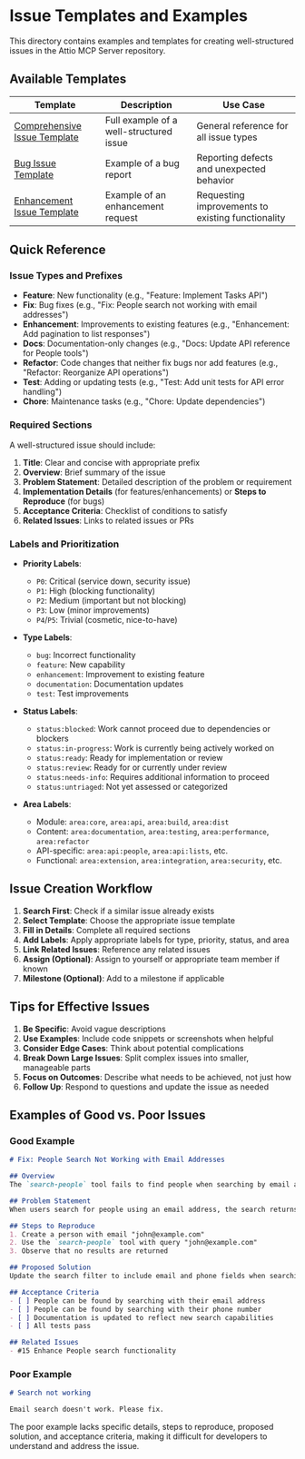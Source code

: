 # Issue Templates and Examples

This directory contains examples and templates for creating well-structured issues in the Attio MCP Server repository.

## Available Templates

| Template | Description | Use Case |
|----------|-------------|----------|
| [Comprehensive Issue Template](./issue-template.md) | Full example of a well-structured issue | General reference for all issue types |
| [Bug Issue Template](./bug-issue-template.md) | Example of a bug report | Reporting defects and unexpected behavior |
| [Enhancement Issue Template](./enhancement-issue-template.md) | Example of an enhancement request | Requesting improvements to existing functionality |

## Quick Reference

### Issue Types and Prefixes

- **Feature**: New functionality (e.g., "Feature: Implement Tasks API")
- **Fix**: Bug fixes (e.g., "Fix: People search not working with email addresses")
- **Enhancement**: Improvements to existing features (e.g., "Enhancement: Add pagination to list responses")
- **Docs**: Documentation-only changes (e.g., "Docs: Update API reference for People tools")
- **Refactor**: Code changes that neither fix bugs nor add features (e.g., "Refactor: Reorganize API operations")
- **Test**: Adding or updating tests (e.g., "Test: Add unit tests for API error handling")
- **Chore**: Maintenance tasks (e.g., "Chore: Update dependencies")

### Required Sections

A well-structured issue should include:

1. **Title**: Clear and concise with appropriate prefix
2. **Overview**: Brief summary of the issue
3. **Problem Statement**: Detailed description of the problem or requirement
4. **Implementation Details** (for features/enhancements) or **Steps to Reproduce** (for bugs)
5. **Acceptance Criteria**: Checklist of conditions to satisfy
6. **Related Issues**: Links to related issues or PRs

### Labels and Prioritization

- **Priority Labels**:
  - `P0`: Critical (service down, security issue)
  - `P1`: High (blocking functionality)
  - `P2`: Medium (important but not blocking)
  - `P3`: Low (minor improvements)
  - `P4`/`P5`: Trivial (cosmetic, nice-to-have)

- **Type Labels**:
  - `bug`: Incorrect functionality
  - `feature`: New capability
  - `enhancement`: Improvement to existing feature
  - `documentation`: Documentation updates
  - `test`: Test improvements

- **Status Labels**:
  - `status:blocked`: Work cannot proceed due to dependencies or blockers
  - `status:in-progress`: Work is currently being actively worked on
  - `status:ready`: Ready for implementation or review
  - `status:review`: Ready for or currently under review
  - `status:needs-info`: Requires additional information to proceed
  - `status:untriaged`: Not yet assessed or categorized

- **Area Labels**:
  - Module: `area:core`, `area:api`, `area:build`, `area:dist`
  - Content: `area:documentation`, `area:testing`, `area:performance`, `area:refactor`
  - API-specific: `area:api:people`, `area:api:lists`, etc.
  - Functional: `area:extension`, `area:integration`, `area:security`, etc.

## Issue Creation Workflow

1. **Search First**: Check if a similar issue already exists
2. **Select Template**: Choose the appropriate issue template
3. **Fill in Details**: Complete all required sections
4. **Add Labels**: Apply appropriate labels for type, priority, status, and area
5. **Link Related Issues**: Reference any related issues
6. **Assign (Optional)**: Assign to yourself or appropriate team member if known
7. **Milestone (Optional)**: Add to a milestone if applicable

## Tips for Effective Issues

1. **Be Specific**: Avoid vague descriptions
2. **Use Examples**: Include code snippets or screenshots when helpful
3. **Consider Edge Cases**: Think about potential complications
4. **Break Down Large Issues**: Split complex issues into smaller, manageable parts
5. **Focus on Outcomes**: Describe what needs to be achieved, not just how
6. **Follow Up**: Respond to questions and update the issue as needed

## Examples of Good vs. Poor Issues

### Good Example

```markdown
# Fix: People Search Not Working with Email Addresses

## Overview
The `search-people` tool fails to find people when searching by email address, even when the email exists in the database.

## Problem Statement
When users search for people using an email address, the search returns no results despite the person existing in the database. This is due to the search filter only including the name field.

## Steps to Reproduce
1. Create a person with email "john@example.com"
2. Use the `search-people` tool with query "john@example.com"
3. Observe that no results are returned

## Proposed Solution
Update the search filter to include email and phone fields when searching people.

## Acceptance Criteria
- [ ] People can be found by searching with their email address
- [ ] People can be found by searching with their phone number
- [ ] Documentation is updated to reflect new search capabilities
- [ ] All tests pass

## Related Issues
- #15 Enhance People search functionality
```

### Poor Example

```markdown
# Search not working

Email search doesn't work. Please fix.

```

The poor example lacks specific details, steps to reproduce, proposed solution, and acceptance criteria, making it difficult for developers to understand and address the issue.